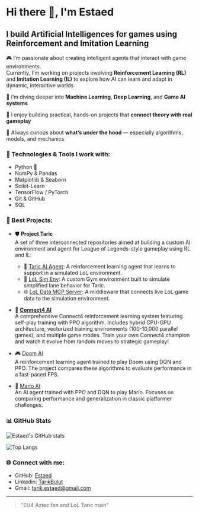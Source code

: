 # Hi there 👋, I'm Estaed

## I build Artificial Intelligences for games using Reinforcement and Imitation Learning

🎮 I’m passionate about creating intelligent agents that interact with game environments.  
Currently, I'm working on projects involving **Reinforcement Learning (RL)** and **Imitation Learning (IL)** to explore how AI can learn and adapt in dynamic, interactive worlds.

🌱 I’m diving deeper into **Machine Learning**, **Deep Learning**, and **Game AI systems**

💼 I enjoy building practical, hands-on projects that **connect theory with real gameplay**

🧠 Always curious about **what’s under the hood** — especially algorithms, models, and mechanics

### 🔧 Technologies & Tools I work with:
- Python 🐍
- NumPy & Pandas
- Matplotlib & Seaborn
- Scikit-Learn
- TensorFlow / PyTorch
- Git & GitHub
- SQL

### 🚀 Best Projects:

- 🛡️ **Project Taric**  
A set of three interconnected repositories aimed at building a custom AI environment and agent for League of Legends-style gameplay using RL and IL:
  - 🔁 [Taric AI Agent](https://github.com/Estaed/Taric_AI_Agent): A reinforcement learning agent that learns to support in a simulated LoL environment.  
  - 🧪 [LoL Sim Env](https://github.com/Estaed/Lol_Sim_Env): A custom Gym environment built to simulate simplified lane behavior for Taric.  
  - 🌐 [LoL Data MCP Server](https://github.com/Estaed/Lol_Data_MCP_Server): A middleware that connects live LoL game data to the simulation environment.

- 🔴 **[Connect4 AI](https://github.com/Estaed/Connet4_AI)**  
A comprehensive Connect4 reinforcement learning system featuring self-play training with PPO algorithm. Includes hybrid CPU-GPU architecture, vectorized training environments (100-10,000 parallel games), and multiple game modes. Train your own Connect4 champion and watch it evolve from random moves to strategic gameplay!

- 🎮 [Doom AI](https://github.com/Estaed/Doom-AI)  
A reinforcement learning agent trained to play Doom using DQN and PPO. The project compares these algorithms to evaluate performance in a fast-paced FPS.

- 🍄 [Mario AI](https://github.com/Estaed/Mario-AI)  
An AI agent trained with PPO and DQN to play Mario. Focuses on comparing performance and generalization in classic platformer challenges.

### 📊 GitHub Stats

![Estaed's GitHub stats](https://github-readme-stats.vercel.app/api?username=Estaed&show_icons=true&theme=tokyonight)

![Top Langs](https://github-readme-stats.vercel.app/api/top-langs/?username=Estaed&layout=compact&theme=tokyonight)


### 🌐 Connect with me:
- GitHub: [Estaed](https://github.com/Estaed)
- Linkedin: [TarıkBulut](https://www.linkedin.com/in/tarıkbulut/)
- Gmail: tarik.estaed@gmail.com

---

> "EU4 Aztec fan and LoL Taric main"
